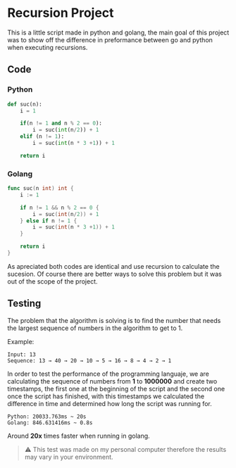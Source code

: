 # Recursion Project
This is a little script made in python and golang, the main goal of this project was to show off the difference in preformance between go and python when executing recursions.

## Code
### Python
```python
def suc(n):
    i = 1

    if(n != 1 and n % 2 == 0):
        i = suc(int(n/2)) + 1
    elif (n != 1):
        i = suc(int(n * 3 +1)) + 1

    return i
```

### Golang

```go
func suc(n int) int {
    i := 1

    if n != 1 && n % 2 == 0 {
        i = suc(int(n/2)) + 1
    } else if n != 1 {
        i = suc(int(n * 3 +1)) + 1
    }

    return i
}
```

As apreciated both codes are identical and use recursion to calculate the sucesion. Of course there are better ways to solve this problem but it was out of the scope of the project.

## Testing
The problem that the algorithm is solving is to find the number that needs the largest sequence of numbers in the algorithm to get to 1.

Example:

    Input: 13
    Sequence: 13 → 40 → 20 → 10 → 5 → 16 → 8 → 4 → 2 → 1

In order to test the performance of the programming languaje, we are calculating the sequence of numbers from **1** to **1000000** and create two timestamps, the first one at the beginning of the script and the second one once the script has finished, with this timestamps we calculated the difference in time and determined how long the script was running for.

    Python: 20033.763ms ~ 20s
    Golang: 846.631416ms ~ 0.8s

Around **20x** times faster when running in golang.

> :warning: This test was made on my personal computer therefore the    results may vary in your environment.

